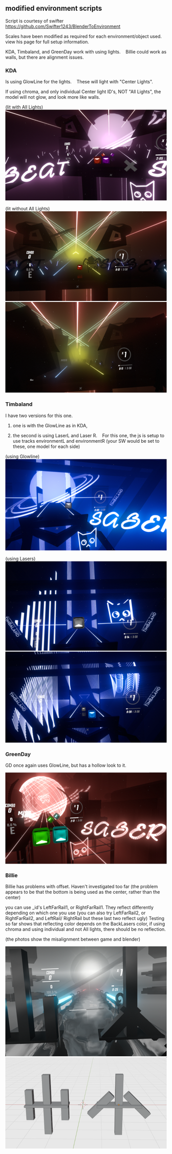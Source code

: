 ## modified environment scripts
Script is courtesy of swifter https://github.com/Swifter1243/BlenderToEnvironment

Scales have been modified as required for each environment/object used. view his page for full setup information.

KDA, Timbaland, and GreenDay work with using lights.    Billie could work as walls, but there are alignment issues.

### KDA
Is using GlowLine for the lights.    These will light with "Center Lights".

If using chroma, and only individual Center light ID's, NOT "All Lights", the model will not glow, and look more like walls.

(lit with All Lights)
![](KDAexample.png)

(lit without All Lights)
![](KDAexample-unlit.png)
![](KDAexample-unlit2.png)

### Timbaland
I have two versions for this one.

1. one is with the GlowLine as in KDA,

2. the second is using LaserL and Laser R.    For this one, the js is setup to use tracks environmentL and environmentR (your SW would be set to these, one model for each side)

(using Glowline)
![](TMCexample.png)

(using Lasers)
![](TMCexample-laser.png)
![](TMCexample-laser2.png)

### GreenDay
GD once again uses GlowLine, but has a hollow look to it.

![](GDexample.png)

### Billie
Billie has problems with offset. Haven't investigated too far (the problem appears to be that the bottom is being used as the center, rather than the center)

you can use _id's LeftFarRail1, or RightFarRail1. They reflect differently depending on which one you use 
(you can also try  LeftFarRail2, or RightFarRail2, and  LeftRail/ RightRail but these last two reflect ugly) 
Testing so far shows that reflecting color depends on the BackLasers color, if using chroma and using individual and not All lights, there should be no reflection.

(the photos show the misalignment between game and blender)

![](BillieError.png)
![](BillieError2.png)
